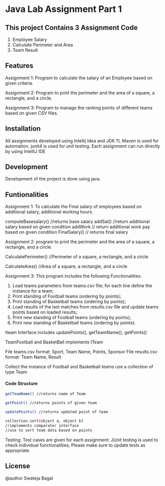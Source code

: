 # Java Lab Assignment Part 1
## This project Contains 3 Assignment Code

1) Employee Salary
2) Calculate Perimeter and Area
3) Team Result

## Features

Assignment 1:
Program to calculate the salary of an Employee based on given criteria.

Assignment 2:
Program to print the perimeter and the area of a square, a rectangle, and a circle.

Assignment 3:
Program to manage the ranking points of different teams based on given CSV files.

## Installation

All assignments developed using Intellij Idea and JDK 11,
Maven is used for automation.
junit4 is used for unit testing.
Each assignment can run directly by using IntelliJ IDE

## Development

Development of the project is done using java.

## Funtionalities

Assignment 1:
To calculate the Final salary of employees based on additional salary, additional working hours.

computeBasesalary() //returns base salary 
addSal() //return additional salary based on given condition
addWork // return additional work pay based on given condition
FinalSalary()  // returns final salary 


Assignment 2:
program to print the perimeter and the area of a square, a rectangle, and a circle.

CalculatePerimeter()
//Perimeter of a square, a rectangle, and a circle

CalculateArea()
//Area of a square, a rectangle, and a circle

Assignment 3:
This program includes the following Functionalities:

1. Load teams parameters from teams.csv file; for each line define the instance for a team; 
2. Print standing of Football teams (ordering by points); 
3. Print standing of Basketball teams (ordering by points); 
4. Load results of the last matches from results.csv file and update teams points based on loaded results; 
5. Print new standing of Football teams (ordering by points); 
6. Print new standing of Basketball teams (ordering by points).

Iteam Interface includes
updatePoints(),  getTeamName(),  getPoints() 

TeamFootball and BasketBall implements ITeam

File teams.csv format: 
Sport, Team Name, Points, Sponsor 
File results.csv format: 
Team Name, Result 

Collect the instance of Football and Basketball teams use a collection of type Team 

#### Code Structure 

```sh
getTeamName() //returns name of Team
```


```sh
getPoint() //returns points of given team
```
```sh
updatePoints() //returns updated point of team
```
```sh
collection.sort(object a, object b)
//implements comparator interface
//use to sort team data based on points
```
Testing:
Test cases are given for each assignment:
JUnit testing is used to check individual functionalities;
Please make sure to update tests as appropriate.

## License
@author Swateja Bagal



